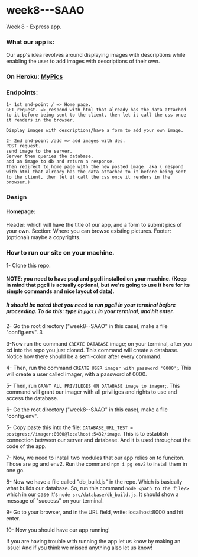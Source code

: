# week8---SAAO
Week 8 - Express app. 

### What our app is:

Our app's idea revolves around displaying images with descriptions while enabling the user to add images with descriptions of their own.

### On Heroku: [MyPics](http://profileimge.herokuapp.com/)

### Endpoints:

```
1- 1st end-point / => Home page.
GET request. => respond with html that already has the data attached to it before being sent to the client, then let it call the css once it renders in the browser.

Display images with descriptions/have a form to add your own image.

2- 2nd end-point /add => add images with des.
POST request.
send image to the server.
Server then queries the database.
add an image to db and return a response.
Then redirect to home page with the new posted image. aka ( respond with html that already has the data attached to it before being sent to the client, then let it call the css once it renders in the browser.)

```

### Design

#### Homepage: 

Header: which will have the title of our app, and a form to submit pics of your own.
Section: Where you can browse existing pictures.
Footer: (optional) maybe a copyrights. 


### How to run our site on your machine. 


1- Clone this repo.

#### NOTE: you need to have psql and pgcli installed on your machine. (Keep in mind that pgcli is actually optional, but we're going to use it here for its simple commands and nice layout of data).

##### It should be noted that you need to run pgcli in your terminal before proceeding. To do this: type in `pgcli` in your terminal, and hit enter.

2- Go the root directory ("week8--SAAO" in this case), make a file "config.env".
3

3-Now run the command `CREATE DATABASE` image; on your terminal, after you cd into the repo you just cloned. This command will create a database. Notice how there should be a semi-colon after every command.

4- Then, run the command `CREATE USER imager with password '0000'`;. This will create a user called imager, with a password of 0000.

5- Then, run `GRANT ALL PRIVILEGES ON DATABASE image to imager`;. This command will grant our imager with all priviliges and rights to use and access the database.

6- Go the root directory ("week8--SAAO" in this case), make a file "config.env".

5- Copy paste this into the file: `DATABASE_URL_TEST = postgres://imager:0000@localhost:5432/image`. This is to establish connection between our server and database. And it is used throughout the code of the app.

7- Now, we need to install two modules that our app relies on to funciton. Those are pg and env2. Run the command `npm i pg env2` to install them in one go.

8- Now we have a file called "db_build.js" in the repo. Which is basically what builds our database. So, run this command `node <path to the file/>` which in our case it's `node src/database/db_build.js`. It should show a message of "success" on your terminal.

9- Go to your browser, and in the URL field, write: localhost:8000 and hit enter.

10- Now you should have our app running!

If you are having trouble with running the app let us know by making an issue! And if you think we missed anything also let us know!
